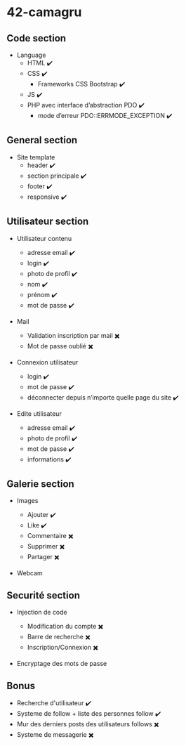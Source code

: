 # 42-camagru

## Code section

- Language
	- HTML ✔️
	- CSS ✔️
		- Frameworks CSS Bootstrap ✔️
	- JS ✔️
	- PHP avec  interface d’abstraction PDO ✔️
		- mode d’erreur PDO::ERRMODE_EXCEPTION ✔️

## General section

- Site template
	- header ✔️
	- section principale ✔️
	- footer ✔️
	- responsive ✔️

## Utilisateur section

- Utilisateur contenu
	- adresse email ✔️
	- login ✔️
	- photo de profil ✔️
	- nom ✔️
	- prénom ✔️
	- mot de passe ✔️

- Mail
	- Validation inscription par mail ✖️
	- Mot de passe oublié ✖️

- Connexion utilisateur
	- login ✔️
	- mot de passe ✔️
	- déconnecter depuis n’importe quelle page du site ✔️

- Edite utilisateur
	- adresse email ✔️
	- photo de profil ✔️
	- mot de passe  ✔️
	- informations ✔️

## Galerie section

- Images
	- Ajouter ✔️
	- Like ✔️
	- Commentaire ✖️
	- Supprimer ✖️
	- Partager ✖️
	
- Webcam

## Securité section

- Injection de code
	- Modification du compte ✖️
	- Barre de recherche ✖️
	- Inscription/Connexion ✖️

- Encryptage des mots de passe

## Bonus

- Recherche d'utilisateur ✔️
- Systeme de follow + liste des personnes follow ✔️
- Mur des derniers posts des utilisateurs follows ✖️
- Systeme de messagerie ✖️
